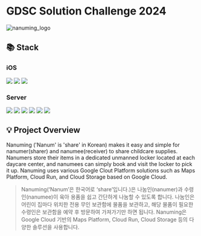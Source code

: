# GDSC Solution Challenge 2024

![nanuming_logo](https://github.com/Nanum-ing/.github/assets/77562698/7ade5190-c6a3-469a-99a6-3e3d111ff05f)

## 📚 Stack
### iOS

<img src="https://img.shields.io/badge/SwiftUI-F05138?style=for-the-badge&logo=Swift&logoColor=white"> <img src="https://img.shields.io/badge/google maps-4285F4?style=for-the-badge&logo=googlemaps&logoColor=white"> <img src="https://img.shields.io/badge/openid-F78C40?style=for-the-badge&logo=openid&logoColor=white">

### Server

<img src="https://img.shields.io/badge/JPA-59666C?style=for-the-badge&logo=hibernate&logoColor=white"> <img src="https://img.shields.io/badge/spring boot-6DB33F?style=for-the-badge&logo=springboot&logoColor=white"> <img src="https://img.shields.io/badge/spring security-6DB33F?style=for-the-badge&logo=springsecurity&logoColor=white"> <img src="https://img.shields.io/badge/google cloud-4285F4?style=for-the-badge&logo=googlecloud&logoColor=white"> <img src="https://img.shields.io/badge/mysql-4479A1?style=for-the-badge&logo=mysql&logoColor=white"> <img src="https://img.shields.io/badge/redis-DC382D?style=for-the-badge&logo=redis&logoColor=white">

## 💡 Project Overview
Nanuming ('Nanum' is 'share' in Korean) makes it easy and simple for nanumer(sharer) and nanumee(receiver) to share childcare supplies.
Nanumers store their items in a dedicated unmanned locker located at each daycare center, and nanumees can simply book and visit the locker to pick it up.
Nanuming uses various Google Clout Platform solutions such as Maps Platform, Cloud Run, and Cloud Storage based on Google Cloud.
> Nanuming(‘Nanum’은 한국어로 ‘share’입니다.)은 나눔인(nanumer)과 수령인(nanumee)이 육아 용품을 쉽고 간단하게 나눔할 수 있도록 합니다.
> 나눔인은 어린이 집마다 위치한 전용 무인 보관함에 물품을 보관하고, 해당 물품이 필요한 수령인은 보관함을 예약 후 방문하여 가져가기만 하면 됩니다.
> Nanuming은 Google Cloud 기반의 Maps Platform, Cloud Run, Cloud Storage 등의 다양한 솔루션을 사용합니다.
